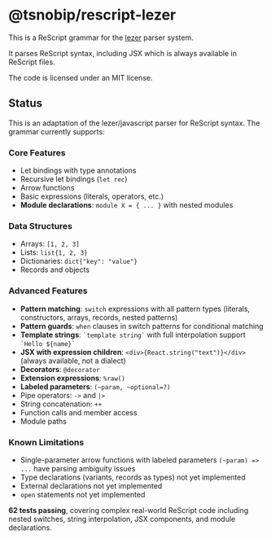 # @tsnobip/rescript-lezer

This is a ReScript grammar for the
[lezer](https://lezer.codemirror.net/) parser system.

It parses ReScript syntax, including JSX which is always available in ReScript files.

The code is licensed under an MIT license.

## Status

This is an adaptation of the lezer/javascript parser for ReScript syntax. The grammar currently supports:

### Core Features
- Let bindings with type annotations
- Recursive let bindings (`let rec`)
- Arrow functions
- Basic expressions (literals, operators, etc.)
- **Module declarations**: `module X = { ... }` with nested modules

### Data Structures
- Arrays: `[1, 2, 3]`
- Lists: `list{1, 2, 3}`
- Dictionaries: `dict{"key": "value"}`
- Records and objects

### Advanced Features
- **Pattern matching**: `switch` expressions with all pattern types (literals, constructors, arrays, records, nested patterns)
- **Pattern guards**: `when` clauses in switch patterns for conditional matching
- **Template strings**: `` `template string` `` with full interpolation support `` `Hello ${name}` ``
- **JSX with expression children**: `<div>{React.string("text")}</div>` (always available, not a dialect)
- **Decorators**: `@decorator`
- **Extension expressions**: `%raw()`
- **Labeled parameters**: `(~param, ~optional=?)`
- Pipe operators: `->` and `|>`
- String concatenation: `++`
- Function calls and member access
- Module paths

### Known Limitations
- Single-parameter arrow functions with labeled parameters `(~param) => ...` have parsing ambiguity issues
- Type declarations (variants, records as types) not yet implemented
- External declarations not yet implemented
- `open` statements not yet implemented

**62 tests passing**, covering complex real-world ReScript code including nested switches, string interpolation, JSX components, and module declarations.
